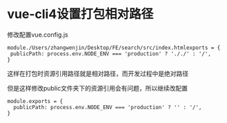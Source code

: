 # vue-cli4设置打包相对路径

修改配置vue.config.js
```
module./Users/zhangwenjin/Desktop/FE/search/src/index.htmlexports = {
 publicPath: process.env.NODE_ENV === 'production' ? '././' : '/',
}
```

这样在打包时资源引用路径就是相对路径，而开发过程中是绝对路径

但是这样修改public文件夹下的资源引用会有问题，所以继续改配置
```
module.exports = {
  publicPath: process.env.NODE_ENV === 'production' ? '' : '/',
}

```